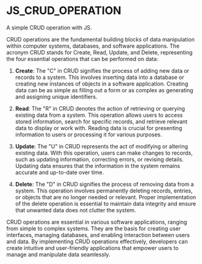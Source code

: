 # JS_CRUD_OPERATION
A simple CRUD operation with JS.

CRUD operations are the fundamental building blocks of data manipulation within computer systems, databases, and software applications. The acronym CRUD stands for Create, Read, Update, and Delete, representing the four essential operations that can be performed on data:

1. **Create**: The "C" in CRUD signifies the process of adding new data or records to a system. This involves inserting data into a database or creating new instances of objects in a software application. Creating data can be as simple as filling out a form or as complex as generating and assigning unique identifiers.

2. **Read**: The "R" in CRUD denotes the action of retrieving or querying existing data from a system. This operation allows users to access stored information, search for specific records, and retrieve relevant data to display or work with. Reading data is crucial for presenting information to users or processing it for various purposes.

3. **Update**: The "U" in CRUD represents the act of modifying or altering existing data. With this operation, users can make changes to records, such as updating information, correcting errors, or revising details. Updating data ensures that the information in the system remains accurate and up-to-date over time.

4. **Delete**: The "D" in CRUD signifies the process of removing data from a system. This operation involves permanently deleting records, entries, or objects that are no longer needed or relevant. Proper implementation of the delete operation is essential to maintain data integrity and ensure that unwanted data does not clutter the system.

CRUD operations are essential in various software applications, ranging from simple to complex systems. They are the basis for creating user interfaces, managing databases, and enabling interaction between users and data. By implementing CRUD operations effectively, developers can create intuitive and user-friendly applications that empower users to manage and manipulate data seamlessly.
